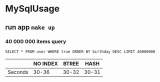 # MySqlUsage
## run app `make up`

### 40 000 000 items query
`SELECT * FROM user WHERE true ORDER BY birthday DESC LIMIT 40000000`

|        | NO INDEX | BTREE | HASH  |
|--------|----------|-------|-------|
| Seconds | 30-36    | 30-32 | 30-31 |
